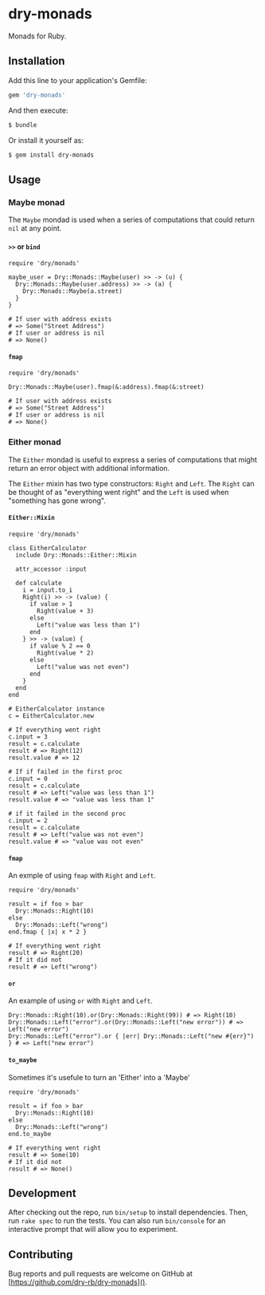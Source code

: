 # dry-monads

Monads for Ruby.

## Installation

Add this line to your application's Gemfile:

```ruby
gem 'dry-monads'
```

And then execute:

```sh
$ bundle
```

Or install it yourself as:

```sh
$ gem install dry-monads
```

## Usage

### Maybe monad

The `Maybe` mondad is used when a series of computations that could return `nil`
at any point.

#### `>>` or `bind`

```
require 'dry/monads'

maybe_user = Dry::Monads::Maybe(user) >> -> (u) {
  Dry::Monads::Maybe(user.address) >> -> (a) {
    Dry::Monads::Maybe(a.street)
  }
}

# If user with address exists
# => Some("Street Address")
# If user or address is nil
# => None()
```

#### `fmap`

```
require 'dry/monads'

Dry::Monads::Maybe(user).fmap(&:address).fmap(&:street)

# If user with address exists
# => Some("Street Address")
# If user or address is nil
# => None()
```

### Either monad

The `Either` mondad is useful to express a series of computations that might
return an error object with additional information.

The `Either` mixin has two type constructors: `Right` and `Left`. The `Right`
can be thought of as "everything went right" and the `Left` is used when
"something has gone wrong".

#### `Either::Mixin`

```
require 'dry/monads'

class EitherCalculator
  include Dry::Monads::Either::Mixin

  attr_accessor :input

  def calculate
    i = input.to_i
    Right(i) >> -> (value) {
      if value > 1
        Right(value + 3)
      else
        Left("value was less than 1")
      end
    } >> -> (value) {
      if value % 2 == 0
        Right(value * 2)
      else
        Left("value was not even")
      end
    }
  end
end

# EitherCalculator instance
c = EitherCalculator.new

# If everything went right
c.input = 3
result = c.calculate
result # => Right(12)
result.value # => 12

# If if failed in the first proc
c.input = 0
result = c.calculate
result # => Left("value was less than 1")
result.value # => "value was less than 1"

# if it failed in the second proc
c.input = 2
result = c.calculate
result # => Left("value was not even")
result.value # => "value was not even"
```

#### `fmap`

An exmple of using `fmap` with `Right` and `Left`.

```
require 'dry/monads'

result = if foo > bar
  Dry::Monads::Right(10)
else
  Dry::Monads::Left("wrong")
end.fmap { |x| x * 2 }

# If everything went right
result # => Right(20)
# If it did not
result # => Left("wrong")
```

#### `or`

An example of using `or` with `Right` and `Left`.

```
Dry::Monads::Right(10).or(Dry::Monads::Right(99)) # => Right(10)
Dry::Monads::Left("error").or(Dry::Monads::Left("new error")) # => Left("new error")
Dry::Monads::Left("error").or { |err| Dry::Monads::Left("new #{err}") } # => Left("new error")
```

#### `to_maybe`

Sometimes it's usefule to turn an 'Either' into a 'Maybe'

```
require 'dry/monads'

result = if foo > bar
  Dry::Monads::Right(10)
else
  Dry::Monads::Left("wrong")
end.to_maybe

# If everything went right
result # => Some(10)
# If it did not
result # => None()
```

## Development

After checking out the repo, run `bin/setup` to install dependencies. Then, run
`rake spec` to run the tests. You can also run `bin/console` for an interactive
prompt that will allow you to experiment.

## Contributing

Bug reports and pull requests are welcome on GitHub at [https://github.com/dry-rb/dry-monads]().
